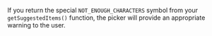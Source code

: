 If you return the special `NOT_ENOUGH_CHARACTERS` symbol from your `getSuggestedItems()` function, the picker will provide an appropriate warning to the user.